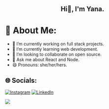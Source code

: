 <h2 align="center">
Hi👋, I'm Yana.
</h2>

# 💫 About Me:
- 🔭 I’m currently working on full stack projects.
- 🌱 I’m currently learning web development.
- 👯 I’m looking to collaborate on open source.
- 💬 Ask me about React and Node.
- 😄 Pronouns: she/her/hers.

## 🌐 Socials:
[![Instagram](https://img.shields.io/badge/Instagram-%23E4405F.svg?logo=Instagram&logoColor=white)](https://instagram.com/https://www.instagram.com/yanagupta_1/) [![LinkedIn](https://img.shields.io/badge/LinkedIn-%230077B5.svg?logo=linkedin&logoColor=white)](https://linkedin.com/in/https://www.linkedin.com/in/yana-gupta/) 


[![](https://visitcount.itsvg.in/api?id=YanaGupta1&icon=0&color=0)](https://visitcount.itsvg.in)
